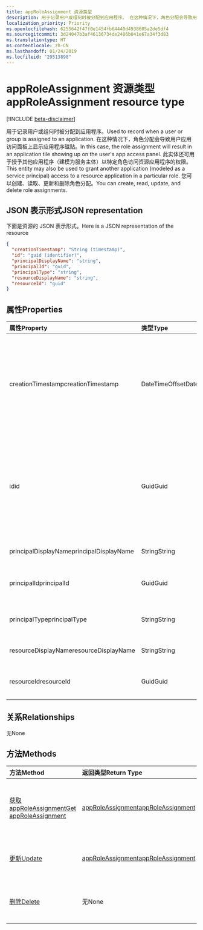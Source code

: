 ```yaml
---
title: appRoleAssignment 资源类型
description: 用于记录用户或组何时被分配到应用程序。 在这种情况下，角色分配会导致用户应用访问面板上显示应用程序磁贴。 此实体还可用于授予其他应用程序（建模为服务主体）以特定角色访问资源应用程序的权限。 您可以创建、读取、更新和删除角色分配。
localization_priority: Priority
ms.openlocfilehash: 6255642f47f0e1454fb64440d4938605a2de5df4
ms.sourcegitcommit: 3d24047b3af46136734de2486b041e67a34f3d83
ms.translationtype: HT
ms.contentlocale: zh-CN
ms.lasthandoff: 01/24/2019
ms.locfileid: "29513898"
---
```

# <a name="approleassignment-resource-type"></a><span data-ttu-id="3036b-106">appRoleAssignment 资源类型</span><span class="sxs-lookup"><span data-stu-id="3036b-106">appRoleAssignment resource type</span></span>

[!INCLUDE [beta-disclaimer](../../includes/beta-disclaimer.md)]

<span data-ttu-id="3036b-107">用于记录用户或组何时被分配到应用程序。</span><span class="sxs-lookup"><span data-stu-id="3036b-107">Used to record when a user or group is assigned to an application.</span></span> <span data-ttu-id="3036b-108">在这种情况下，角色分配会导致用户应用访问面板上显示应用程序磁贴。</span><span class="sxs-lookup"><span data-stu-id="3036b-108">In this case, the role assignment will result in an application tile showing up on the user's app access panel.</span></span> <span data-ttu-id="3036b-109">此实体还可用于授予其他应用程序（建模为服务主体）以特定角色访问资源应用程序的权限。</span><span class="sxs-lookup"><span data-stu-id="3036b-109">This entity may also be used to grant another application (modeled as a service principal) access to a resource application in a particular role.</span></span> <span data-ttu-id="3036b-110">您可以创建、读取、更新和删除角色分配。</span><span class="sxs-lookup"><span data-stu-id="3036b-110">You can create, read, update, and delete role assignments.</span></span>


## <a name="json-representation"></a><span data-ttu-id="3036b-111">JSON 表示形式</span><span class="sxs-lookup"><span data-stu-id="3036b-111">JSON representation</span></span>

<span data-ttu-id="3036b-112">下面是资源的 JSON 表示形式。</span><span class="sxs-lookup"><span data-stu-id="3036b-112">Here is a JSON representation of the resource</span></span>

<!-- {
  "blockType": "resource",
  "optionalProperties": [

  ],
  "@odata.type": "microsoft.graph.approleassignment"
}-->

```json
{
  "creationTimestamp": "String (timestamp)",
  "id": "guid (identifier)",
  "principalDisplayName": "string",
  "principalId": "guid",
  "principalType": "string",
  "resourceDisplayName": "string",
  "resourceId": "guid"
}

```
## <a name="properties"></a><span data-ttu-id="3036b-113">属性</span><span class="sxs-lookup"><span data-stu-id="3036b-113">Properties</span></span>
| <span data-ttu-id="3036b-114">属性</span><span class="sxs-lookup"><span data-stu-id="3036b-114">Property</span></span>     | <span data-ttu-id="3036b-115">类型</span><span class="sxs-lookup"><span data-stu-id="3036b-115">Type</span></span>   |<span data-ttu-id="3036b-116">说明</span><span class="sxs-lookup"><span data-stu-id="3036b-116">Description</span></span>|
|:---------------|:--------|:----------|
|<span data-ttu-id="3036b-117">creationTimestamp</span><span class="sxs-lookup"><span data-stu-id="3036b-117">creationTimestamp</span></span>|<span data-ttu-id="3036b-118">DateTimeOffset</span><span class="sxs-lookup"><span data-stu-id="3036b-118">DateTimeOffset</span></span>|<span data-ttu-id="3036b-119">创建联系人的时间。时间戳类型表示使用 ISO 8601 格式的日期和时间信息，并且始终处于 UTC 时间。例如，2014 年 1 月 1 日午夜 UTC 类似于如下形式：</span><span class="sxs-lookup"><span data-stu-id="3036b-119">The time when the grant was created.The Timestamp type represents date and time information using ISO 8601 format and is always in UTC time.</span></span> <span data-ttu-id="3036b-120">例如，2014 年 1 月 1 日午夜 UTC 如下所示：`'2014-01-01T00:00:00Z'`</span><span class="sxs-lookup"><span data-stu-id="3036b-120">For example, midnight UTC on Jan 1, 2014 would look like this: `'2014-01-01T00:00:00Z'`</span></span>|
|<span data-ttu-id="3036b-121">id</span><span class="sxs-lookup"><span data-stu-id="3036b-121">id</span></span>|<span data-ttu-id="3036b-122">Guid</span><span class="sxs-lookup"><span data-stu-id="3036b-122">Guid</span></span>|<span data-ttu-id="3036b-123">向主体分配的角色 id。</span><span class="sxs-lookup"><span data-stu-id="3036b-123">The role id that was assigned to the principal.</span></span>  <span data-ttu-id="3036b-124">此角色必须由目标资源应用程序 **resourceId** 在其 **appRoles** 属性中声明。</span><span class="sxs-lookup"><span data-stu-id="3036b-124">This role must be declared by the target resource application **resourceId** in its **appRoles** property.</span></span> <span data-ttu-id="3036b-125">如果资源未声明任何权限，则必须指定默认 id (0 GUID)。</span><span class="sxs-lookup"><span data-stu-id="3036b-125">Where the resource does not declare any permissions, a default id (zero GUID) must be specified.</span></span> <span data-ttu-id="3036b-126">密钥。</span><span class="sxs-lookup"><span data-stu-id="3036b-126">Key.</span></span> <span data-ttu-id="3036b-127">不可为空。</span><span class="sxs-lookup"><span data-stu-id="3036b-127">Not nullable.</span></span> |
|<span data-ttu-id="3036b-128">principalDisplayName</span><span class="sxs-lookup"><span data-stu-id="3036b-128">principalDisplayName</span></span>|<span data-ttu-id="3036b-129">String</span><span class="sxs-lookup"><span data-stu-id="3036b-129">String</span></span>|<span data-ttu-id="3036b-130">已授权访问权限的主体的显示名称。</span><span class="sxs-lookup"><span data-stu-id="3036b-130">The display name of the principal that was granted the access.</span></span>|
|<span data-ttu-id="3036b-131">principalId</span><span class="sxs-lookup"><span data-stu-id="3036b-131">principalId</span></span>|<span data-ttu-id="3036b-132">Guid</span><span class="sxs-lookup"><span data-stu-id="3036b-132">Guid</span></span>|<span data-ttu-id="3036b-133">授予访问权限的主体的唯一标识符 (**id**)。</span><span class="sxs-lookup"><span data-stu-id="3036b-133">The unique identifier (**id**) for the principal being granted the access.</span></span> <span data-ttu-id="3036b-134">创建时为必需项。</span><span class="sxs-lookup"><span data-stu-id="3036b-134">Required on create.</span></span>            |
|<span data-ttu-id="3036b-135">principalType</span><span class="sxs-lookup"><span data-stu-id="3036b-135">principalType</span></span>|<span data-ttu-id="3036b-136">String</span><span class="sxs-lookup"><span data-stu-id="3036b-136">String</span></span>|<span data-ttu-id="3036b-137">主体类型。</span><span class="sxs-lookup"><span data-stu-id="3036b-137">The type of principal.</span></span>  <span data-ttu-id="3036b-138">它可以是“User”、“Group”或“ServicePrincipal”。</span><span class="sxs-lookup"><span data-stu-id="3036b-138">This can either be "User", "Group" or "ServicePrincipal".</span></span>|
|<span data-ttu-id="3036b-139">resourceDisplayName</span><span class="sxs-lookup"><span data-stu-id="3036b-139">resourceDisplayName</span></span>|<span data-ttu-id="3036b-140">String</span><span class="sxs-lookup"><span data-stu-id="3036b-140">String</span></span>|<span data-ttu-id="3036b-141">已对其进行分配的资源的显示名称。</span><span class="sxs-lookup"><span data-stu-id="3036b-141">The display name of the resource to which the assignment was made.</span></span>|
|<span data-ttu-id="3036b-142">resourceId</span><span class="sxs-lookup"><span data-stu-id="3036b-142">resourceId</span></span>|<span data-ttu-id="3036b-143">Guid</span><span class="sxs-lookup"><span data-stu-id="3036b-143">Guid</span></span>|<span data-ttu-id="3036b-144">已为其分配目标资源（服务主体）的唯一标识符 (**id**)。</span><span class="sxs-lookup"><span data-stu-id="3036b-144">The unique identifier (**id**) for the target resource (service principal) for which the assignment was made.</span></span>|

## <a name="relationships"></a><span data-ttu-id="3036b-145">关系</span><span class="sxs-lookup"><span data-stu-id="3036b-145">Relationships</span></span>
<span data-ttu-id="3036b-146">无</span><span class="sxs-lookup"><span data-stu-id="3036b-146">None</span></span>


## <a name="methods"></a><span data-ttu-id="3036b-147">方法</span><span class="sxs-lookup"><span data-stu-id="3036b-147">Methods</span></span>

| <span data-ttu-id="3036b-148">方法</span><span class="sxs-lookup"><span data-stu-id="3036b-148">Method</span></span>           | <span data-ttu-id="3036b-149">返回类型</span><span class="sxs-lookup"><span data-stu-id="3036b-149">Return Type</span></span>    |<span data-ttu-id="3036b-150">说明</span><span class="sxs-lookup"><span data-stu-id="3036b-150">Description</span></span>|
|:---------------|:--------|:----------|
|[<span data-ttu-id="3036b-151">获取 appRoleAssignment</span><span class="sxs-lookup"><span data-stu-id="3036b-151">Get appRoleAssignment</span></span>](../api/approleassignment-get.md) | [<span data-ttu-id="3036b-152">appRoleAssignment</span><span class="sxs-lookup"><span data-stu-id="3036b-152">appRoleAssignment</span></span>](approleassignment.md) |<span data-ttu-id="3036b-153">读取 appRoleAssignment 对象的属性和关系。</span><span class="sxs-lookup"><span data-stu-id="3036b-153">Read properties and relationships of appRoleAssignment object.</span></span>|
|[<span data-ttu-id="3036b-154">更新</span><span class="sxs-lookup"><span data-stu-id="3036b-154">Update</span></span>](../api/approleassignment-update.md) | [<span data-ttu-id="3036b-155">appRoleAssignment</span><span class="sxs-lookup"><span data-stu-id="3036b-155">appRoleAssignment</span></span>](approleassignment.md)   |<span data-ttu-id="3036b-156">更新 appRoleAssignment 对象。</span><span class="sxs-lookup"><span data-stu-id="3036b-156">Update appRoleAssignment object.</span></span> |
|[<span data-ttu-id="3036b-157">删除</span><span class="sxs-lookup"><span data-stu-id="3036b-157">Delete</span></span>](../api/approleassignment-delete.md) | <span data-ttu-id="3036b-158">无</span><span class="sxs-lookup"><span data-stu-id="3036b-158">None</span></span> |<span data-ttu-id="3036b-159">删除 appRoleAssignment 对象。</span><span class="sxs-lookup"><span data-stu-id="3036b-159">Delete appRoleAssignment object.</span></span> |

<!-- uuid: 8fcb5dbc-d5aa-4681-8e31-b001d5168d79
2015-10-25 14:57:30 UTC -->
<!--
{
  "type": "#page.annotation",
  "description": "appRoleAssignment resource",
  "keywords": "",
  "section": "documentation",
  "tocPath": "",
  "suppressions": [
    "Error: /api-reference/beta/resources/approleassignment.md:\r\n      Exception processing links.\r\n    System.ArgumentException: Link Definition was null. Link text: !INCLUDE [beta-disclaimer](../../includes/beta-disclaimer.md)\r\n      at ApiDoctor.Validation.DocFile.get_LinkDestinations()\r\n      at ApiDoctor.Validation.DocSet.ValidateLinks(Boolean includeWarnings, String[] relativePathForFiles, IssueLogger issues, Boolean requireFilenameCaseMatch, Boolean printOrphanedFiles)"
  ]
}
-->
